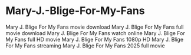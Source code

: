 # Mary-J.-Blige-For-My-Fans
Mary J. Blige For My Fans movie download Mary J. Blige For My Fans full movie download Mary J. Blige For My Fans watch online Mary J. Blige For My Fans full HD movie Mary J. Blige For My Fans 1080p HD Mary J. Blige For My Fans streaming Mary J. Blige For My Fans 2025 full movie

